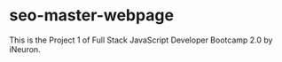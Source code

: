 # seo-master-webpage
This is the Project 1 of Full Stack JavaScript Developer Bootcamp 2.0 by iNeuron.

